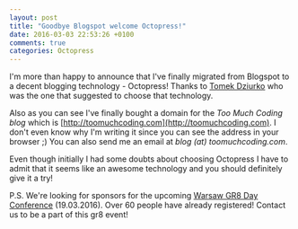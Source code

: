 ```yaml
---
layout: post
title: "Goodbye Blogspot welcome Octopress!"
date: 2016-03-03 22:53:26 +0100
comments: true
categories: Octopress
---
```


I'm more than happy to announce that I've finally migrated from Blogspot to a decent
blogging technology - Octopress! Thanks to [Tomek Dziurko](http://tomaszdziurko.pl/) who
was the one that suggested to choose that technology.

Also as you can see I've finally bought a domain for the *Too Much Coding blog* which is
[http://toomuchcoding.com](http://toomuchcoding.com). I don't even know why I'm
writing it since you can see the address in your browser ;) You can also send me an email
at *blog (at) toomuchcoding.com*.

Even though initially I had some doubts about choosing Octopress I have to admit that
it seems like an awesome technology and you should definitely give it a try!

P.S.
We're looking for sponsors for the upcoming [Warsaw GR8 Day Conference](http://warsaw.gr8days.pl) (19.03.2016).
Over 60 people have already registered! Contact us to be a part of this gr8 event!
